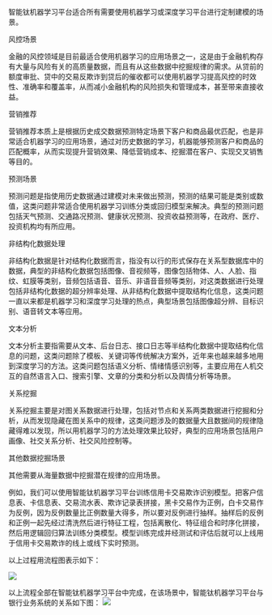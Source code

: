 智能钛机器学习平台适合所有需要使用机器学习或深度学习平台进行定制建模的场景。

风控场景

金融的风控领域是目前最适合使用机器学习的应用场景之一，这是由于金融机构存有大量与风险有关的高质量数据，而且有从这些数据中挖掘规律的需求。从贷前的额度审批、贷中的交易反欺诈到贷后的催收都可以使用机器学习提高风控的时效性、准确率和覆盖率，从而减小金融机构的风险损失和管理成本，甚至带来直接收益。

营销推荐

营销推荐本质上是根据历史成交数据预测特定场景下客户和商品最优匹配，也是非常适合机器学习的应用场景，通过对历史数据的学习，机器能够预测客户和商品的匹配概率，从而实现提升营销效果、降低营销成本、挖掘潜在客户、实现交叉销售等目的。

预测场景

预测问题是指使用历史数据通过建模对未来做出预测，预测的结果可能是类别或数值，这类问题非常适合使用机器学习训练分类或回归模型来解决。典型的预测问题包括天气预测、交通路况预测、健康状况预测、投资收益预测等，在政府、医疗、投资机构均有所应用。

非结构化数据处理

非结构化数据是针对结构化数据而言，指没有以行的形式保存在关系型数据库中的数据，典型的非结构化数据包括图像、音视频等，图像包括物体、人、人脸、指纹、虹膜等类别，音频包括语音、音乐、非语音音频等类别，对这类数据进行处理包括非结构化数据的超分辨率处理、从非结构化数据中提取结构化信息，这类问题一直以来都是机器学习和深度学习处理的热点，典型场景包括图像超分辨、目标识别、语音转文本等应用。

文本分析

文本分析主要指需要从文本、后台日志、接口日志等半结构化数据中提取结构化信息的问题，这类问题除了模板、关键词等传统解决方案外，近年来也越来越多地用到深度学习的方法。这类问题包括语义分析、情绪情感识别等，主要应用在人机交互的自然语言入口、搜索引擎、文章的分类和分析以及舆情分析等场景。

关系挖掘

关系挖掘主要是对图关系数据进行处理，包括对节点和关系两类数据进行挖掘和分析，从而发现隐藏在图关系中的规律，这类问题涉及的数据量大且数据间的规律隐藏得难以发现，所以用机器学习的方法处理效果比较好，典型的应用场景包括用户画像、社交关系分析、社交风险控制等。

其他数据挖掘场景

其他需要从海量数据中挖掘潜在规律的应用场景。

例如，我们可以使用智能钛机器学习平台训练信用卡交易欺诈识别模型。把客户信息表、卡信息表、交易流水表、欺诈记录表拼接，黑卡交易作为正例，白卡交易作为反例，因为反例数量比正例数量大得多，所以要对反例进行抽样。抽样后的反例和正例一起先经过清洗然后进行特征工程，包括离散化、特征组合和时序化拼接，然后用逻辑回归算法训练分类模型。模型训练完成并经测试和评估后就可以上线用于信用卡交易欺诈的线上或线下实时预测。

以上过程用流程图表示如下：

![](https://main.qcloudimg.com/raw/d2b4c6d862b9e196214828acf27672ae.png)

以上流程全部在智能钛机器学习平台中完成，在该场景中，智能钛机器学习平台与银行业务系统的关系如下图：
![](https://main.qcloudimg.com/raw/d3dbf4fcd66a52d6f7347092cc274e42.svg)


